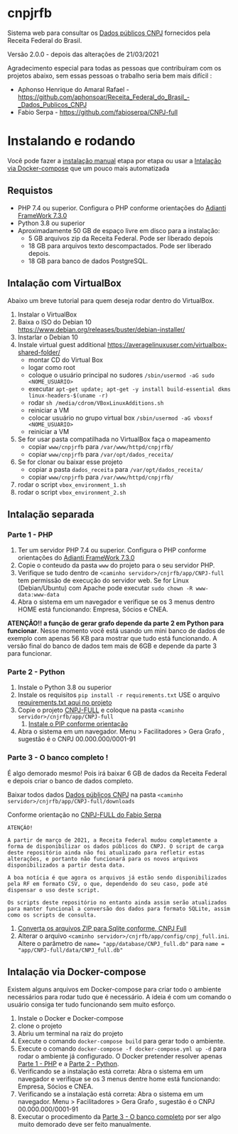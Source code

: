 # cnpjrfb
Sistema web para consultar os [Dados públicos CNPJ](https://receita.economia.gov.br/orientacao/tributaria/cadastros/cadastro-nacional-de-pessoas-juridicas-cnpj/dados-publicos-cnpj) fornecidos pela Receita Federal do Brasil.

Versão 2.0.0 - depois das alterações de 21/03/2021

Agradecimento especial para todas as pessoas que contribuíram com os projetos abaixo, sem essas pessoas o trabalho seria bem mais difícil : 
* Aphonso Henrique do Amaral Rafael - https://github.com/aphonsoar/Receita_Federal_do_Brasil_-_Dados_Publicos_CNPJ
* Fabio Serpa - https://github.com/fabioserpa/CNPJ-full

# Instalando e rodando

Você pode fazer a [instalação manual](#intalação-separada) etapa por etapa ou usar a [Intalação via Docker-compose](#intalação-via-docker-compose) que um pouco mais automatizada

## Requistos
* PHP 7.4 ou superior. Configura o PHP conforme orientações do [Adianti FrameWork 7.3.0](https://www.adianti.com.br/framework-quickstart)
* Python 3.8 ou superior
* Aproximadamente 50 GB de espaço livre em disco para a instalação:
    * 5 GB arquivos zip da Receita Federal. Pode ser liberado depois
    * 18 GB para arquivos texto descompactados. Pode ser liberado depois.
    * 18 GB para banco de dados PostgreSQL.

## Intalação com VirtualBox
Abaixo um breve tutorial para quem deseja rodar dentro do VirtualBox.

1. Instalar o VirtualBox
1. Baixa o ISO do Debian 10 https://www.debian.org/releases/buster/debian-installer/
1. Instarlar o Debian 10
1. Instale virtual guest additional https://averagelinuxuser.com/virtualbox-shared-folder/
    * montar CD do Virtual Box
    * logar como root
    * coloque o usuário principal no sudores `/sbin/usermod -aG sudo <NOME_USUARIO>`
    * executar `apt-get update; apt-get -y install build-essential dkms linux-headers-$(uname -r)`
    * rodar `sh /media/cdrom/VBoxLinuxAdditions.sh`
    * reiniciar a VM
    * colocar usuário no grupo virtual box `/sbin/usermod -aG vboxsf <NOME_USUARIO>`
    * reiniciar a VM
1. Se for usar pasta compatilhada no VirtualBox faça o mapeamento
    * copiar `www/cnpjrfb` para `/var/www/httpd/cnpjrfb/`
    * copiar `www/cnpjrfb` para `/var/opt/dados_receita/`
1. Se for clonar ou baixar esse projeto
    *  copiar a pasta `dados_receita` para `/var/opt/dados_receita/`
    * copiar `www/cnpjrfb` para `/var/www/httpd/cnpjrfb/`
1. rodar o script `vbox_environment_1.sh`
1. rodar o script `vbox_environment_2.sh`

## Intalação separada

### Parte 1 - PHP
1. Ter um servidor PHP 7.4 ou superior. Configura o PHP conforme orientações do [Adianti FrameWork 7.3.0](https://www.adianti.com.br/framework-quickstart)
1. Copie o conteudo da pasta `www` do projeto para o seu servidor PHP.
1. Verifique se tudo dentro de `<caminho servidor>/cnjrfb/app/CNPJ-full` tem permissão de execução do servidor web. Se for Linux (Debian/Ubuntu) com Apache pode executar `sudo chown -R www-data:www-data`
1. Abra o sistema em um navegador e verifique se os 3 menus dentro HOME está funcionando: Empresa, Sócios e CNEA. 

**ATENÇÃO!! a função de gerar grafo depende da parte 2 em Python para funcionar**. Nesse momento você está usando um mini banco de dados de exemplo com apenas 56 KB para mostrar que tudo está funcionando. A versão final do banco de dados tem mais de 6GB e depende da parte 3 para funcionar.

### Parte 2 - Python 
1. Instale o Python 3.8 ou superior
1. Instale os requisitos `pip install -r requirements.txt` USE o arquivo [requirements.txt aqui no projeto](https://github.com/bjverde/cnpjrfb/blob/master/requirements.txt)
1. Copie o projeto [CNPJ-FULL](https://github.com/fabioserpa/CNPJ-full) e coloque na pasta `<caminho servidor>/cnjrfb/app/CNPJ-full`
    1. [Instale o PIP conforme orientação](https://github.com/fabioserpa/CNPJ-full#gerenciador-de-pacotes-do-python-pip)    
1. Abra o sistema em um navegador. Menu > Facilitadores >  Gera Grafo , sugestão é o CNPJ 00.000.000/0001-91

### Parte 3 - O banco completo !
É algo demorado mesmo! Pois irá baixar 6 GB de dados da Receita Federal e depois criar o banco de dados completo.

Baixar todos dados [Dados públicos CNPJ](https://receita.economia.gov.br/orientacao/tributaria/cadastros/cadastro-nacional-de-pessoas-juridicas-cnpj/dados-publicos-cnpj) na pasta `<caminho servidor>/cnjrfb/app/CNPJ-full/downloads`

Conforme orientação no [CNPJ-FULL do Fabio Serpa](https://github.com/fabioserpa/CNPJ-full#dados-p%C3%BAblicos-cnpj---convers%C3%A3o-para-csvsqlite-e-consultas)
```
ATENÇÃO!

A partir de março de 2021, a Receita Federal mudou completamente a forma de disponibilizar os dados públicos do CNPJ. O script de carga deste repositório ainda não foi atualizado para refletir estas alterações, e portanto não funcionará para os novos arquivos disponibilizados a partir desta data.

A boa notícia é que agora os arquivos já estão sendo disponibilizados pela RF em formato CSV, o que, dependendo do seu caso, pode até dispensar o uso deste script.

Os scripts deste repositório no entanto ainda assim serão atualizados para manter funcional a conversão dos dados para formato SQLite, assim como os scripts de consulta.
```

1. [Converta os arquivos ZIP para Sqlite conforme, CNPJ Full](https://github.com/fabioserpa/CNPJ-full#convers%C3%A3o-para-csv-ou-sqlite) 
1. Alterar o arquivo `<caminho servidor>/cnjrfb/app/config/cnpj_full.ini`. Altere o parâmetro de `name= "app/database/CNPJ_full.db"` para `name = "app/CNPJ-full/data/CNPJ_full.db"`


## Intalação via Docker-compose
Existem alguns arquivos em Docker-compose para criar todo o ambiente necessários para rodar tudo que é necessário. A ideia é com um comando o usuário consiga ter tudo funcionando sem muito esforço.

1. Instale o Docker e Docker-compose 
1. clone o projeto
1. Abriu um terminal na raiz do projeto
1. Execute o comando `docker-compose build` para gerar todo o ambiente.
1. Execute o comando `docker-compose -f docker-compose.yml up -d` para rodar o ambiente já configurado. O Docker pretender resolver apenas [Parte 1 - PHP](#parte-1---php) e a [Parte 2 - Python](#parte-2---python).
1. Verificando se a instalação está correta: Abra o sistema em um navegador e verifique se os 3 menus dentre home está funcionando: Empresa, Sócios e CNEA.
1. Verificando se a instalação está correta: Abra o sistema em um navegador. Menu > Facilitadores >  Gera Grafo , sugestão é o CNPJ 00.000.000/0001-91
1. Executar o procedimento da [Parte 3 - O banco completo](#parte-3---o-banco-completo-) por ser algo muito demorado deve ser feito manualmente.


